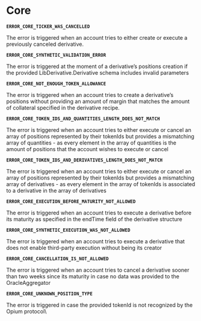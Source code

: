 # Core

**`ERROR_CORE_TICKER_WAS_CANCELLED`**

The error is triggered when an account tries to either create or execute a previously canceled derivative.

**`ERROR_CORE_SYNTHETIC_VALIDATION_ERROR`**

The error is triggered at the moment of a derivative’s positions creation if the provided LibDerivative.Derivative schema includes invalid parameters

**`ERROR_CORE_NOT_ENOUGH_TOKEN_ALLOWANCE`**

The error is triggered when an account tries to create a derivative’s positions without providing an amount of margin that matches the amount of collateral specified in the derivative recipe.

**`ERROR_CORE_TOKEN_IDS_AND_QUANTITIES_LENGTH_DOES_NOT_MATCH`**

The error is triggered when an account tries to either execute or cancel an array of positions represented by their tokenIds but provides a mismatching array of quantities - as every element in the array of quantities is the amount of positions that the account wishes to execute or cancel

**`ERROR_CORE_TOKEN_IDS_AND_DERIVATIVES_LENGTH_DOES_NOT_MATCH`**

The error is triggered when an account tries to either execute or cancel an array of positions represented by their tokenIds but provides a mismatching array of derivatives - as every element in the array of tokenIds is associated to a derivative in the array of derivatives

**`ERROR_CORE_EXECUTION_BEFORE_MATURITY_NOT_ALLOWED`**

The error is triggered when an account tries to execute a derivative before its maturity as specified in the endTime field of the derivative structure

**`ERROR_CORE_SYNTHETIC_EXECUTION_WAS_NOT_ALLOWED`**

The error is triggered when an account tries to execute a derivative that does not enable third-party execution without being its creator&#x20;

**`ERROR_CORE_CANCELLATION_IS_NOT_ALLOWED`**

The error is triggered when an account tries to cancel a derivative sooner than two weeks since its maturity in case no data was provided to the OracleAggregator

**`ERROR_CORE_UNKNOWN_POSITION_TYPE`**

The error is triggered in case the provided tokenId is not recognized by the Opium protocol\
